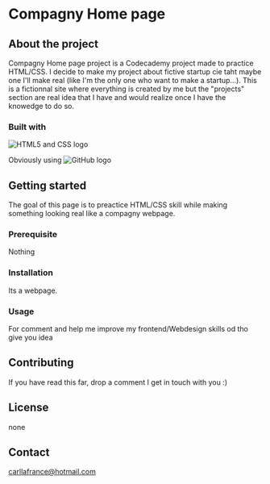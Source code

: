 # Compagny Home page

## About the project

Compagny Home page project is a Codecademy project made to practice HTML/CSS. I decide to make my project about fictive startup cie taht maybe one I'll make real (like I'm the only one who want to make a startup...).
This is a fictionnal site where everything is created by me but the "projects" section are real idea that I have and would realize once I have the knowedge to do so.

### Built with

![HTML5 and CSS logo](https://i0.wp.com/css-tricks.com/wp-content/uploads/2021/01/html5-css3.jpg?resize=498%2C249&ssl=1)

Obviously using
![GitHub logo](https://1000logos.net/wp-content/uploads/2018/11/GitHub-logo.jpg)

## Getting started

The goal of this page is to preactice HTML/CSS skill while making something looking real like a compagny webpage.

### Prerequisite

Nothing

### Installation

Its a webpage.

### Usage

For comment and help me improve my frontend/Webdesign skills od tho give you idea

## Contributing

If you have read this far, drop a comment I get in touch with you :)

## License

none

## Contact

carllafrance@hotmail.com